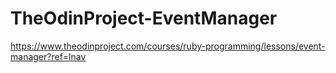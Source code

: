 # TheOdinProject-EventManager
https://www.theodinproject.com/courses/ruby-programming/lessons/event-manager?ref=lnav
